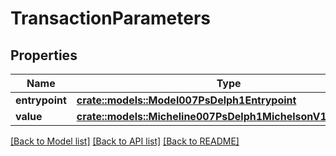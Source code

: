 # TransactionParameters

## Properties

Name | Type | Description | Notes
------------ | ------------- | ------------- | -------------
**entrypoint** | [**crate::models::Model007PsDelph1Entrypoint**](007-PsDELPH1.entrypoint.md) |  | 
**value** | [**crate::models::Micheline007PsDelph1MichelsonV1Expression**](micheline.007-PsDELPH1.michelson_v1.expression.md) |  | 

[[Back to Model list]](../README.md#documentation-for-models) [[Back to API list]](../README.md#documentation-for-api-endpoints) [[Back to README]](../README.md)


